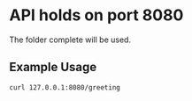 # API holds on port 8080

The folder complete will be used.

## Example Usage

```
curl 127.0.0.1:8080/greeting
```
